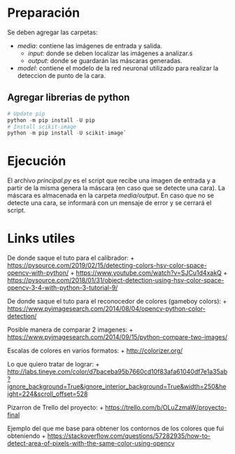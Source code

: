 # Preparación
Se deben agregar las carpetas:
* *media*: contiene las imágenes de entrada y salida.
    * *input*: donde se deben localizar las imágenes a analizar.s
    * *output*: donde se guardarán las máscaras generadas.
* *model*: contiene el modelo de la red neuronal utilizado para realizar la deteccion de punto de la cara.

## Agregar librerias de python
```python
# Update pip
python -m pip install -U pip
# Install scikit-image
python -m pip install -U scikit-image`
```


# Ejecución
El archivo *principal.py* es el script que recibe una imagen de entrada y a partir de la misma genera la máscara (en caso que se detecte una cara). La máscara es almacenada en la carpeta *media/output*. En caso que no se detecte una cara, se informará con un mensaje de error y se cerrará el script.

# Links utiles
De donde saque el tuto para el calibrador:
    + https://pysource.com/2019/02/15/detecting-colors-hsv-color-space-opencv-with-python/
    + https://www.youtube.com/watch?v=SJCu1d4xakQ
    + https://pysource.com/2018/01/31/object-detection-using-hsv-color-space-opencv-3-4-with-python-3-tutorial-9/

De donde saque el tuto para el reconocedor de colores (gameboy colors):
    + https://www.pyimagesearch.com/2014/08/04/opencv-python-color-detection/

Posible manera de comparar 2 imagenes:
    + https://www.pyimagesearch.com/2014/09/15/python-compare-two-images/

Escalas de colores en varios formatos:
    + http://colorizer.org/

Lo que quiero tratar de lograr:
    + http://labs.tineye.com/color/d7baceba95b7660cd10f83afa61040df7e1a35ab?ignore_background=True&ignore_interior_background=True&width=250&height=224&scroll_offset=528

Pizarron de Trello del proyecto:
    + https://trello.com/b/OLuZzmaW/proyecto-final

Ejemplo del que me base para obtener los contornos de los colores que fui obteniendo
    + https://stackoverflow.com/questions/57282935/how-to-detect-area-of-pixels-with-the-same-color-using-opencv